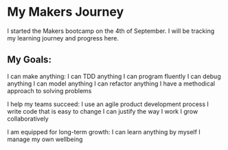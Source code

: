 <h1>My Makers Journey</h1>

I started the Makers bootcamp on the 4th of September. I will be tracking my learning journey and progress here.

<h2>My Goals:</h2>

I can make anything:
I can TDD anything
I can program fluently
I can debug anything
I can model anything
I can refactor anything
I have a methodical approach to solving problems

I help my teams succeed:
I use an agile product development process
I write code that is easy to change
I can justify the way I work
I grow collaboratively

I am equipped for long-term growth:
I can learn anything by myself
I manage my own wellbeing
